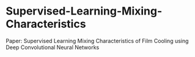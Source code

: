 # Supervised-Learning-Mixing-Characteristics
Paper: Supervised Learning Mixing Characteristics of Film Cooling using Deep Convolutional Neural Networks
